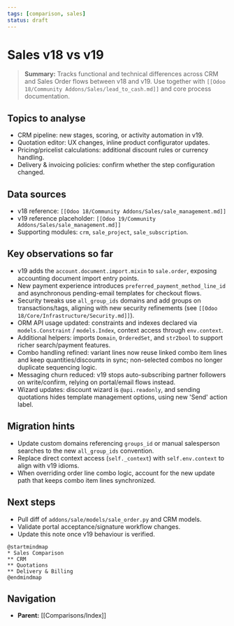 ```yaml
---
tags: [comparison, sales]
status: draft
---
```

# Sales v18 vs v19

> **Summary:** Tracks functional and technical differences across CRM and Sales Order flows between v18 and v19. Use together with `[[Odoo 18/Community Addons/Sales/lead_to_cash.md]]` and core process documentation.

## Topics to analyse
- CRM pipeline: new stages, scoring, or activity automation in v19.
- Quotation editor: UX changes, inline product configurator updates.
- Pricing/pricelist calculations: additional discount rules or currency handling.
- Delivery & invoicing policies: confirm whether the step configuration changed.

## Data sources
- v18 reference: `[[Odoo 18/Community Addons/Sales/sale_management.md]]`
- v19 reference placeholder: `[[Odoo 19/Community Addons/Sales/sale_management.md]]`
- Supporting modules: `crm`, `sale_project`, `sale_subscription`.

## Key observations so far
- v19 adds the `account.document.import.mixin` to `sale.order`, exposing accounting document import entry points.
- New payment experience introduces `preferred_payment_method_line_id` and asynchronous pending-email templates for checkout flows.
- Security tweaks use `all_group_ids` domains and add groups on transactions/tags, aligning with new security refinements (see `[[Odoo 18/Core/Infrastructure/Security.md]]`).
- ORM API usage updated: constraints and indexes declared via `models.Constraint` / `models.Index`, context access through `env.context`.
- Additional helpers: imports `Domain`, `OrderedSet`, and `str2bool` to support richer search/payment features.
- Combo handling refined: variant lines now reuse linked combo item lines and keep quantities/discounts in sync; non-selected combos no longer duplicate sequencing logic.
- Messaging churn reduced: v19 stops auto-subscribing partner followers on write/confirm, relying on portal/email flows instead.
- Wizard updates: discount wizard is `@api.readonly`, and sending quotations hides template management options, using new 'Send' action label.

## Migration hints
- Update custom domains referencing `groups_id` or manual salesperson searches to the new `all_group_ids` convention.
- Replace direct context access (`self._context`) with `self.env.context` to align with v19 idioms.
- When overriding order line combo logic, account for the new update path that keeps combo item lines synchronized.

## Next steps
- Pull diff of `addons/sale/models/sale_order.py` and CRM models.
- Validate portal acceptance/signature workflow changes.
- Update this note once v19 behaviour is verified.

```plantuml
@startmindmap
* Sales Comparison
** CRM
** Quotations
** Delivery & Billing
@endmindmap
```


## Navigation
- **Parent:** [[Comparisons/Index]]
